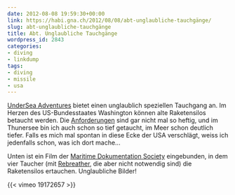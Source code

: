 ```yaml
---
date: 2012-08-08 19:59:30+00:00
link: https://habi.gna.ch/2012/08/08/abt-unglaubliche-tauchgänge/
slug: abt-unglaubliche-tauchgänge
title: Abt. Unglaubliche Tauchgänge
wordpress_id: 2843
categories:
- diving
- linkdump
tags:
- diving
- missile
- usa
---
```


[UnderSea Adventures](http://www.underseaadventures.net/) bietet einen unglaublich speziellen Tauchgang an. Im Herzen des US-Bundesstaates Washington können alte Raketensilos betaucht werden. Die [Anforderungen](http://www.underseaadventures.net/silo.htm) sind gar nicht mal so heftig, und im Thunersee bin ich auch schon so tief getaucht, im Meer schon deutlich tiefer. Falls es mich mal spontan in diese Ecke der USA verschlägt, weiss ich jedenfalls schon, was ich dort mache...

Unten ist ein Film der [Maritime Dokumentation Society](http://www.maritimedocumentation.org) eingebunden, in dem vier Taucher (mit [Rebreather](https://de.wikipedia.org/wiki/Rebreather), die aber nicht notwendig sind) die Raketensilos ertauchen. Unglaubliche Bilder!

{{< vimeo 19172657 >}}
